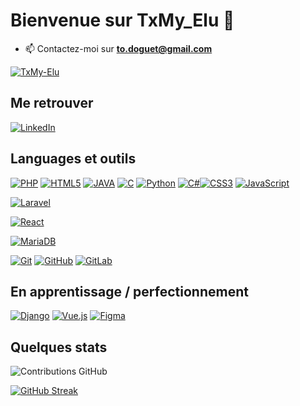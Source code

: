 # Bienvenue sur TxMy_Elu 👋

- 📫 Contactez-moi sur **to.doguet@gmail.com**

[![TxMy-Elu](https://github-profile-trophy.vercel.app/?username=TxMy-Elu&theme=onedark&rank=SECRET,SSS,SS,S,AAA,AA,A&no-bg=true&no-frame=true&margin-w=16)](https://github.com/ryo-ma/github-profile-trophy)

## Me retrouver

[![LinkedIn](https://img.shields.io/badge/-LinkedIn-000?&logo=LinkedIn&logoColor=0077B5)](https://www.linkedin.com/in/tom-doguet-7b8457271/?originalSubdomain=fr)

## Languages et outils

[![PHP](https://img.shields.io/badge/-PHP-000?&logo=PHP&logoColor=777BB4)](https://www.php.net)
[![HTML5](https://img.shields.io/badge/-HTML5-000?&logo=HTML5&logoColor=E34F26)](https://www.w3.org/html/)
[![JAVA](https://img.shields.io/badge/-JAVA-000?&logo=JAVA&logoColor=007396)](https://www.java.com/fr/)
[![C](https://img.shields.io/badge/-C-000?&logo=C&logoColor=A8B9CC)](https://www.iso.org/standard/74528.html)
[![Python](https://img.shields.io/badge/-Python-000?&logo=Python&logoColor=3776AB)](https://www.python.org/)
[![C#](https://img.shields.io/badge/-C%23-000?&logo=C%20Sharp&logoColor=239120)](https://docs.microsoft.com/en-us/dotnet/csharp/)[![CSS3](https://img.shields.io/badge/-CSS3-000?&logo=CSS3&logoColor=1572B6)](https://developer.mozilla.org/fr/docs/Web/CSS)
[![JavaScript](https://img.shields.io/badge/-JavaScript-000?&logo=JavaScript&logoColor=F7DF1E)](https://developer.mozilla.org/en-US/docs/Web/JavaScript)


[![Laravel](https://img.shields.io/badge/-Laravel-000?&logo=Laravel&logoColor=FF2D20)](https://laravel.com/)

[![React](https://img.shields.io/badge/-React-000?&logo=React&logoColor=61DAFB)](https://reactjs.org/)


[![MariaDB](https://img.shields.io/badge/-MariaDB-000?&logo=MariaDB&logoColor=003545)](https://mariadb.org/)

[![Git](https://img.shields.io/badge/-Git-000?&logo=Git&logoColor=F05032)](https://git-scm.com/)
[![GitHub](https://img.shields.io/badge/-GitHub-000?&logo=GitHub&logoColor=FFF)](https://www.github.com/)
[![GitLab](https://img.shields.io/badge/-GitLab-000?&logo=GitLab&logoColor=FC6D26)](https://www.gitlab.com/)


## En apprentissage / perfectionnement

[![Django](https://img.shields.io/badge/-Django-000?&logo=Django&logoColor=092E20)](https://www.djangoproject.com/)
[![Vue.js](https://img.shields.io/badge/-Vue.js-000?&logo=Vue.js&logoColor=4FC08D)](https://vuejs.org/)
[![Figma](https://img.shields.io/badge/-Figma-000?&logo=Figma&logoColor=F24E1E)](https://www.figma.com/)


## Quelques stats

![Contributions GitHub](https://github-readme-stats.vercel.app/api?username=TxMy-Elu&custom_title=Contributions%20GitHub&show_icons=true&locale=fr&count_private=true&hide=stars,issues&bg_color=0d1117&hide_border=true&icon_color=52BFEA&text_color=FFF&title_color=52BFEA)

 [![GitHub Streak](https://github-readme-streak-stats.herokuapp.com?user=TxMy-Elu&hide_border=true&locale=fr&background=0d1117&ring=52BFEA&stroke=52BFEA&fire=52BFEA&sideNums=FFFFFF&currStreakLabel=FFFFFF&sideLabels=FFFFFF&dates=FFFFFF&currStreakNum=FFFFFF)](https://git.io/streak-stats) 
